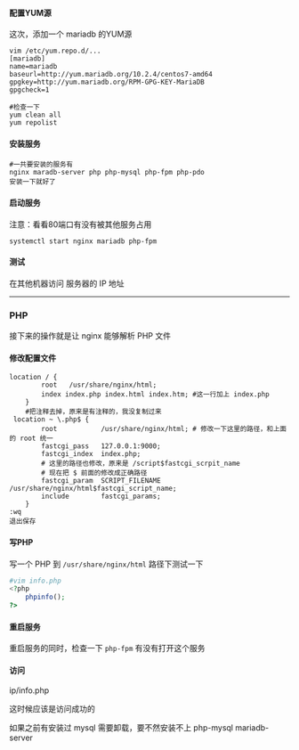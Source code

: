 #### 配置YUM源

这次，添加一个 mariadb 的YUM源

```shell
vim /etc/yum.repo.d/...
[mariadb]
name=mariadb
baseurl=http://yum.mariadb.org/10.2.4/centos7-amd64
gpgkey=http://yum.mariadb.org/RPM-GPG-KEY-MariaDB
gpgcheck=1

#检查一下
yum clean all
yum repolist
```

#### 安装服务

```shell
#一共要安装的服务有
nginx maradb-server php php-mysql php-fpm php-pdo
安装一下就好了
```

#### 启动服务

注意：看看80端口有没有被其他服务占用

```shell
systemctl start nginx mariadb php-fpm
```

#### 测试

在其他机器访问 服务器的 IP 地址

---

### PHP

接下来的操作就是让 nginx 能够解析 PHP 文件

#### 修改配置文件

```shell
location / {
        root   /usr/share/nginx/html; 
        index index.php index.html index.htm; #这一行加上 index.php
    }
    #把注释去掉，原来是有注释的，我没复制过来
 location ~ \.php$ {
        root           /usr/share/nginx/html; # 修改一下这里的路径，和上面的 root 统一
        fastcgi_pass   127.0.0.1:9000;
        fastcgi_index  index.php;
        # 这里的路径也修改，原来是 /script$fastcgi_scrpit_name
        # 现在把 $ 前面的修改成正确路径
        fastcgi_param  SCRIPT_FILENAME  /usr/share/nginx/html$fastcgi_script_name;
        include        fastcgi_params;
    }
:wq
退出保存
```

#### 写PHP

写一个 PHP 到 `/usr/share/nginx/html` 路径下测试一下

```php
#vim info.php
<?php
    phpinfo();
?>
```



#### 重启服务

重启服务的同时，检查一下 `php-fpm` 有没有打开这个服务

#### 访问

ip/info.php

这时候应该是访问成功的







如果之前有安装过 mysql 需要卸载，要不然安装不上 php-mysql mariadb-server